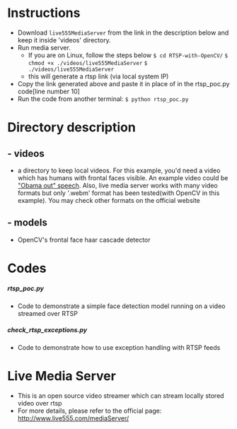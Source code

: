 # Instructions

- Download `live555MediaServer` from the link in the description below and keep it inside 'videos' directory.
- Run media server. 
    - If you are on Linux, follow the steps below
    `$ cd RTSP-with-OpenCV/`
    `$ chmod +x ./videos/live555MediaServer`
    `$ ./videos/live555MediaServer`
    - this will generate a rtsp link (via local system IP)
- Copy the link generated above and paste it in place of <rtsp-url> in the rtsp_poc.py code[line number 10]
- Run the code from another terminal: 
`$ python rtsp_poc.py`

# Directory description 
## - videos
- a directory to keep local videos. For this example, you'd need a video which has humans with frontal faces visible. An example video could be ["Obama out" speech](https://www.youtube.com/watch?v=NxFkEj7KPC0). Also, live media server works with many video formats but only '.webm' format has been tested(with OpenCV in this example). You may check other formats on the official website

## - models
- OpenCV's frontal face haar cascade detector

# Codes
##### rtsp_poc.py
- Code to demonstrate a simple face detection model running on a video streamed over RTSP

##### check_rtsp_exceptions.py
- Code to demonstrate how to use exception handling with RTSP feeds

# Live Media Server
- This is an open source video streamer which can stream locally stored video over rtsp
- For more details, please refer to the official page: http://www.live555.com/mediaServer/